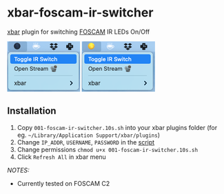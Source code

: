 # xbar-foscam-ir-switcher

[xbar](xbarapp.com) plugin for switching [FOSCAM](https://www.foscam.com/) IR LEDs On/Off

![](images/toggle-on.png)
![](images/toggle-off.png)

## Installation

1. Copy `001-foscam-ir-switcher.10s.sh` into your xbar plugins folder (for eg. `~/Library/Application Support/xbar/plugins`)
1. Change `IP_ADDR`, `USERNAME`, `PASSWORD` in the [script](https://github.com/notthetup/xbar-foscam-ir-switcher/blob/master/001-foscam-ir-switcher.10s.sh#L14-L16)
1. Change permissions `chmod u+x 001-foscam-ir-switcher.10s.sh`
1. Click `Refresh All` in xbar menu

*NOTES:*

- Currently tested on FOSCAM C2
